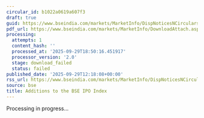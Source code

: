 ```yaml
---
circular_id: b1022a0619a607f3
draft: true
guid: https://www.bseindia.com/markets/MarketInfo/DispNoticesNCirculars.aspx?Noticeid={3068155E-881C-4A02-B88A-2999A83B1757}&noticeno=20250929-45&dt=09/29/2025&icount=45&totcount=87&flag=0
pdf_url: https://www.bseindia.com/markets/MarketInfo/DownloadAttach.aspx?id=20250929-45&attachedId=
processing:
  attempts: 1
  content_hash: ''
  processed_at: '2025-09-29T18:50:16.451917'
  processor_version: '2.0'
  stage: download_failed
  status: failed
published_date: '2025-09-29T12:18:08+00:00'
rss_url: https://www.bseindia.com/markets/MarketInfo/DispNoticesNCirculars.aspx?Noticeid={3068155E-881C-4A02-B88A-2999A83B1757}&noticeno=20250929-45&dt=09/29/2025&icount=45&totcount=87&flag=0
source: bse
title: Additions to the BSE IPO Index
---
```


Processing in progress...